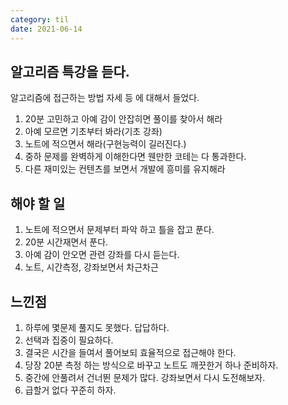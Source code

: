```yaml
---
category: til
date: 2021-06-14
---
```


## 알고리즘 특강을 듣다.

알고리즘에 접근하는 방법 자세 등 에 대해서 들었다.

1. 20분 고민하고 아예 감이 안잡히면 풀이를 찾아서 해라
2. 아예 모르면 기초부터 봐라(기초 강좌)
3. 노트에 적으면서 해라(구현능력이 길러진다.)
4. 중하 문제를 완벽하게 이해한다면 웬만한 코테는 다 통과한다.
5. 다른 재미있는 컨텐츠를 보면서 개발에 흥미를 유지해라

## 해야 할 일

1. 노트에 적으면서 문제부터 파악 하고 틀을 잡고 푼다.
2. 20분 시간재면서 푼다.
3. 아예 감이 안오면 관련 강좌를 다시 듣는다.
4. 노트, 시간측정, 강좌보면서 차근차근

## 느낀점

1. 하루에 몇문제 풀지도 못했다. 답답하다.
2. 선택과 집중이 필요하다.
3. 결국은 시간을 들여서 풀어보되 효율적으로 접근해야 한다.
4. 당장 20분 측정 하는 방식으로 바꾸고 노트도 깨끗한거 하나 준비하자.
5. 중간에 안풀려서 건너뛴 문제가 많다. 강좌보면서 다시 도전해보자.
6. 급할거 없다 꾸준히 하자.

